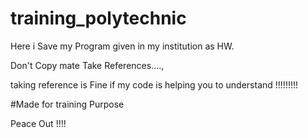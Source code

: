 # training_polytechnic

Here i Save my Program given in my institution as HW.

Don't Copy mate Take References....,

taking reference is Fine if my code is helping you to understand !!!!!!!!!

#Made for training Purpose

Peace Out !!!!
